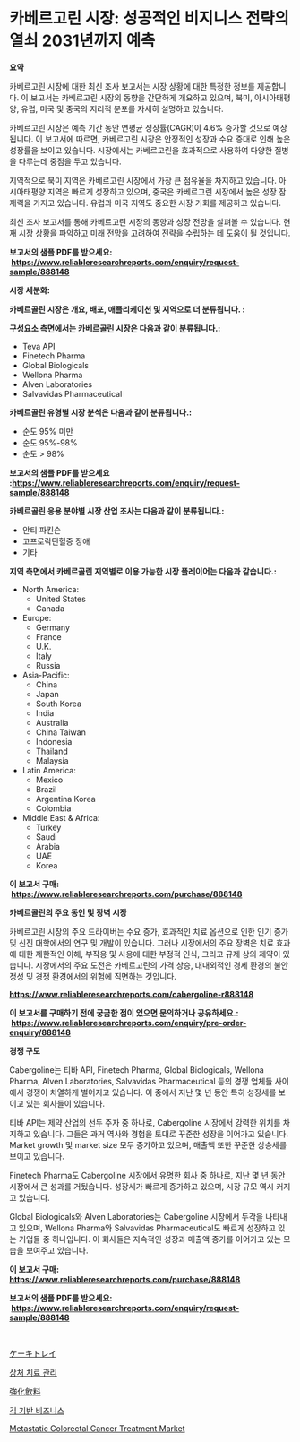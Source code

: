 <p><h1>카베르고린 시장: 성공적인 비지니스 전략의 열쇠 2031년까지 예측</h1></p><p><strong>요약</strong></p>
<p><p>카베르고린 시장에 대한 최신 조사 보고서는 시장 상황에 대한 특정한 정보를 제공합니다. 이 보고서는 카베르고린 시장의 동향을 간단하게 개요하고 있으며, 북미, 아시아태평양, 유럽, 미국 및 중국의 지리적 분포를 자세히 설명하고 있습니다.</p><p>카베르고린 시장은 예측 기간 동안 연평균 성장률(CAGR)이 4.6% 증가할 것으로 예상됩니다. 이 보고서에 따르면, 카베르고린 시장은 안정적인 성장과 수요 증대로 인해 높은 성장률을 보이고 있습니다. 시장에서는 카베르고린을 효과적으로 사용하여 다양한 질병을 다루는데 중점을 두고 있습니다.</p><p>지역적으로 북미 지역은 카베르고린 시장에서 가장 큰 점유율을 차지하고 있습니다. 아시아태평양 지역은 빠르게 성장하고 있으며, 중국은 카베르고린 시장에서 높은 성장 잠재력을 가지고 있습니다. 유럽과 미국 지역도 중요한 시장 기회를 제공하고 있습니다.</p><p>최신 조사 보고서를 통해 카베르고린 시장의 동향과 성장 전망을 살펴볼 수 있습니다. 현재 시장 상황을 파악하고 미래 전망을 고려하여 전략을 수립하는 데 도움이 될 것입니다.</p></p>
<p><strong>보고서의 샘플 PDF를 받으세요: &nbsp;<a href="https://www.reliableresearchreports.com/enquiry/request-sample/888148">https://www.reliableresearchreports.com/enquiry/request-sample/888148</a></strong></p>
<p><strong>시장 세분화:</strong></p>
<p><strong> 카베르골린 시장은 개요, 배포, 애플리케이션 및 지역으로 더 분류됩니다. :</strong></p>
<p><strong>구성요소 측면에서는 카베르골린 시장은 다음과 같이 분류됩니다.:</strong></p>
<p><ul><li>Teva API</li><li>Finetech Pharma</li><li>Global Biologicals</li><li>Wellona Pharma</li><li>Alven Laboratories</li><li>Salvavidas Pharmaceutical</li></ul></p>
<p><strong> 카베르골린 유형별 시장 분석은 다음과 같이 분류됩니다.:</strong></p>
<p><ul><li>순도 95% 미만</li><li>순도 95%-98%</li><li>순도 > 98%</li></ul></p>
<p><strong>보고서의 샘플 PDF를 받으세요 :<a href="https://www.reliableresearchreports.com/enquiry/request-sample/888148">https://www.reliableresearchreports.com/enquiry/request-sample/888148</a></strong></p>
<p><strong> 카베르골린 응용 분야별 시장 산업 조사는 다음과 같이 분류됩니다.:</strong></p>
<p><ul><li>안티 파킨슨</li><li>고프로락틴혈증 장애</li><li>기타</li></ul></p>
<p><strong>지역 측면에서 카베르골린 지역별로 이용 가능한 시장 플레이어는 다음과 같습니다.:</strong></p>
<p><ul>
    <li>
        North America:
        <ul>
            <li>United States</li>
            <li>Canada</li>
        </ul>
    </li>
    <li>
        Europe:
        <ul>
            <li>Germany</li>
            <li>France</li>
            <li>U.K.</li>
            <li>Italy</li>
            <li>Russia</li>
        </ul>
    </li>
    <li>
        Asia-Pacific:
        <ul>
            <li>China</li>
            <li>Japan</li>
            <li>South Korea</li>
            <li>India</li>
            <li>Australia</li>
            <li>China Taiwan</li>
            <li>Indonesia</li>
            <li>Thailand</li>
            <li>Malaysia</li>
        </ul>
    </li>
    <li>
        Latin America:
        <ul>
            <li>Mexico</li>
            <li>Brazil</li>
            <li>Argentina Korea</li>
            <li>Colombia</li>
        </ul>
    </li>
    <li>
        Middle East & Africa:
        <ul>
            <li>Turkey</li>
            <li>Saudi</li>
            <li>Arabia</li>
            <li>UAE</li>
            <li>Korea</li>
        </ul>
    </li>
    </ul></p>
<p><strong>이 보고서 구매: &nbsp;<a href="https://www.reliableresearchreports.com/purchase/888148">https://www.reliableresearchreports.com/purchase/888148</a></strong></p>
<p><strong>카베르골린의 주요 동인 및 장벽 시장</strong></p>
<p><p>카베르고린 시장의 주요 드라이버는 수요 증가, 효과적인 치료 옵션으로 인한 인기 증가 및 신진 대학에서의 연구 및 개발이 있습니다. 그러나 시장에서의 주요 장벽은 치료 효과에 대한 제한적인 이해, 부작용 및 사용에 대한 부정적 인식, 그리고 규제 상의 제약이 있습니다. 시장에서의 주요 도전은 카베르고린의 가격 상승, 대내외적인 경제 환경의 불안정성 및 경쟁 환경에서의 위험에 직면하는 것입니다.</p></p>
<p><strong><a href="https://www.reliableresearchreports.com/cabergoline-r888148">https://www.reliableresearchreports.com/cabergoline-r888148</a></strong></p>
<p><strong>이 보고서를 구매하기 전에 궁금한 점이 있으면 문의하거나 공유하세요.: &nbsp;<a href="https://www.reliableresearchreports.com/enquiry/pre-order-enquiry/888148">https://www.reliableresearchreports.com/enquiry/pre-order-enquiry/888148</a></strong></p>
<p><strong>경쟁 구도</strong></p>
<p><p>Cabergoline는 티바 API, Finetech Pharma, Global Biologicals, Wellona Pharma, Alven Laboratories, Salvavidas Pharmaceutical 등의 경쟁 업체들 사이에서 경쟁이 치열하게 벌어지고 있습니다. 이 중에서 지난 몇 년 동안 특히 성장세를 보이고 있는 회사들이 있습니다.</p><p>티바 API는 제약 산업의 선두 주자 중 하나로, Cabergoline 시장에서 강력한 위치를 차지하고 있습니다. 그들은 과거 역사와 경험을 토대로 꾸준한 성장을 이어가고 있습니다. Market growth 및 market size 모두 증가하고 있으며, 매출액 또한 꾸준한 상승세를 보이고 있습니다.</p><p>Finetech Pharma도 Cabergoline 시장에서 유명한 회사 중 하나로, 지난 몇 년 동안 시장에서 큰 성과를 거뒀습니다. 성장세가 빠르게 증가하고 있으며, 시장 규모 역시 커지고 있습니다.</p><p>Global Biologicals와 Alven Laboratories는 Cabergoline 시장에서 두각을 나타내고 있으며, Wellona Pharma와 Salvavidas Pharmaceutical도 빠르게 성장하고 있는 기업들 중 하나입니다. 이 회사들은 지속적인 성장과 매출액 증가를 이어가고 있는 모습을 보여주고 있습니다.</p></p>
<p><strong>이 보고서 구매: &nbsp; <a href="https://www.reliableresearchreports.com/purchase/888148">https://www.reliableresearchreports.com/purchase/888148</a></strong></p>
<p><strong>보고서의 샘플 PDF를 받으세요: &nbsp;<a href="https://www.reliableresearchreports.com/enquiry/request-sample/888148">https://www.reliableresearchreports.com/enquiry/request-sample/888148</a></strong><strong></strong></p>
<p>&nbsp;</p>
<p><p><a href="https://medium.com/@colbu56546/%E3%82%B1%E3%83%BC%E3%82%AD%E3%83%88%E3%83%AC%E3%83%BC%E5%B8%82%E5%A0%B4%E3%81%AE%E8%A6%8F%E6%A8%A1%E3%81%A8%E5%B8%82%E5%A0%B4%E5%8B%95%E5%90%91-%E6%A5%AD%E7%95%8C%E5%85%A8%E4%BD%93%E3%81%AE%E5%AE%8C%E5%85%A8%E3%81%AA%E6%A6%82%E8%A6%81-2024%E5%B9%B4%E3%81%8B%E3%82%892031%E5%B9%B4%E3%81%BE%E3%81%A7-8746e077de84">ケーキトレイ</a></p><p><a href="https://medium.com/@mayekuhic00/%EC%83%81%EC%B2%98-%EA%B4%80%EB%A6%AC-%EC%8B%9C%EC%9E%A5-%EC%8B%9C%EC%9E%A5-cagr-%EC%8B%9C%EC%9E%A5-%EB%8F%99%ED%96%A5-%EB%B0%8F-%EC%84%B1%EC%9E%A5-%EC%A0%84%EB%9E%B5%EC%97%90-%EB%8C%80%ED%95%9C-%ED%86%B5%EC%B0%B0%EB%A0%A5-c2903f08f898">상처 치료 관리</a></p><p><a href="https://medium.com/@marcosoenrt565736/%E5%BC%B7%E5%8C%96%E9%A3%B2%E6%96%99%E5%B8%82%E5%A0%B4-%E5%B8%82%E5%A0%B4cagr-%E5%B8%82%E5%A0%B4%E5%8B%95%E5%90%91-%E6%88%90%E9%95%B7%E6%88%A6%E7%95%A5%E3%81%AB%E9%96%A2%E3%81%99%E3%82%8B%E3%82%A4%E3%83%B3%E3%82%B5%E3%82%A4%E3%83%88-6c2f33b3d783">強化飲料</a></p><p><a href="https://github.com/WilburKihn5676/Market-Research-Report-List-1/blob/main/225417127428.md">긱 기반 비즈니스</a></p><p><a href="https://github.com/marloy8/Market-Research-Report-List-3/blob/main/metastatic-colorectal-cancer-treatment-market.md">Metastatic Colorectal Cancer Treatment Market</a></p></p>